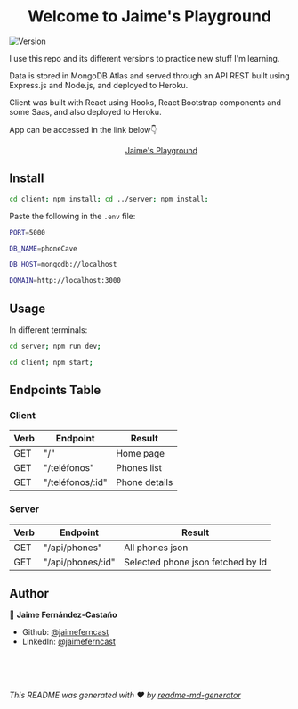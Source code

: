 <h1 align="center">Welcome to Jaime's Playground</h1>
<p>
  <img alt="Version" src="https://img.shields.io/badge/version-1.0.0-blue.svg?cacheSeconds=2592000" />
</p>

I use this repo and its different versions to practice new stuff I'm learning.

Data is stored in MongoDB Atlas and served through an API REST built using Express.js and Node.js, and deployed to Heroku.

Client was built with React using Hooks, React Bootstrap components and some Saas, and also deployed to Heroku.

App can be accessed in the link below👇

&nbsp; &nbsp; &nbsp; &nbsp; &nbsp; &nbsp; &nbsp; &nbsp; &nbsp; &nbsp; &nbsp; &nbsp; &nbsp; &nbsp; &nbsp; &nbsp; &nbsp; &nbsp; &nbsp; &nbsp; &nbsp; &nbsp; &nbsp; &nbsp; &nbsp; &nbsp; &nbsp;[Jaime's Playground](https://jaimes-playground.herokuapp.com/)


## Install

```sh
cd client; npm install; cd ../server; npm install;
```
Paste the following in the <code>.env</code> file:

```sh
PORT=5000

DB_NAME=phoneCave

DB_HOST=mongodb://localhost

DOMAIN=http://localhost:3000
```

## Usage

In different terminals:

```sh
cd server; npm run dev;
```
```sh
cd client; npm start;
```

## Endpoints Table

### Client

| Verb | Endpoint         | Result        |
| ---- | ---------------- | ------------- |
| GET  | "/"              | Home page     |
| GET  | "/teléfonos"     | Phones list   |
| GET  | "/teléfonos/:id" | Phone details |

### Server

| Verb | Endpoint            | Result                              |
| ---- | ------------------- | ----------------------------------- |
| GET  | "/api/phones"       | All phones json              |
| GET  | "/api/phones/:id"   | Selected phone json fetched by Id  |

## Author

👤 **Jaime Fernández-Castaño**

* Github: [@jaimeferncast](https://github.com/jaimeferncast)
* LinkedIn: [@jaimeferncast](https://linkedin.com/in/jaimeferncast)

<br/>
<br/>
<br/>

_This README was generated with ❤️ by [readme-md-generator](https://github.com/kefranabg/readme-md-generator)_

